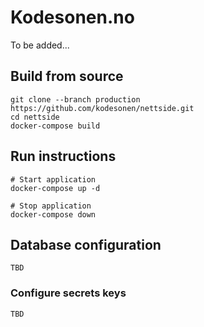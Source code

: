 # Kodesonen.no
To be added...

## Build from source
```
git clone --branch production https://github.com/kodesonen/nettside.git
cd nettside
docker-compose build
```

## Run instructions
```
# Start application
docker-compose up -d

# Stop application
docker-compose down
```

## Database configuration
```
TBD
```

### Configure secrets keys
```
TBD
```
